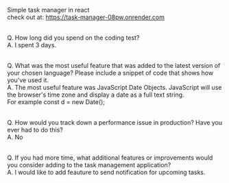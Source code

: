 Simple task manager in react <br>
check out at: https://task-manager-08pw.onrender.com <br><br>

Q. How long did you spend on the coding test? <br>
A. I spent 3 days.<br><br>

Q. What was the most useful feature that was added to the latest version of your chosen language? Please include a snippet of code that shows how you've used it.<br>
A. The most useful feature was JavaScript Date Objects. JavaScript will use the browser's time zone and display a date as a full text string. <br>
For example const d = new Date();<br><br>

Q. How would you track down a performance issue in production? Have you ever had to do this?<br>
A. No <br><br>

Q. If you had more time, what additional features or improvements would you consider adding to the task management application?<br>
A. I would like to add feauture to send notification for upcoming tasks.<br><br>
